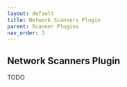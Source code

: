 ```yaml
---
layout: default
title: Network Scanners Plugin
parent: Scanner Plugins
nav_order: 3
---
```


## Network Scanners Plugin 

TODO